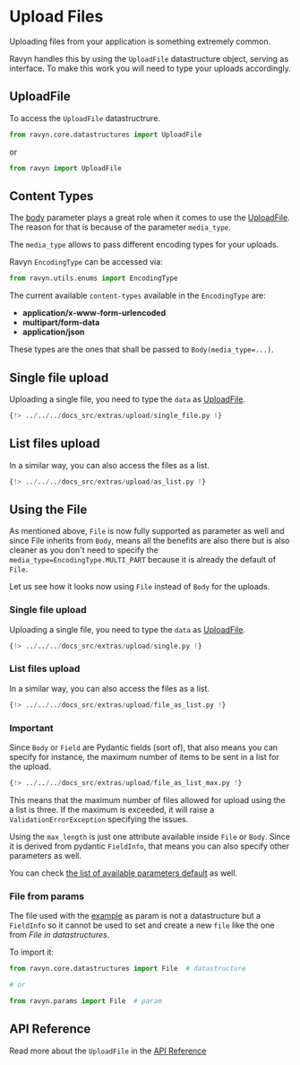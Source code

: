 # Upload Files

Uploading files from your application is something extremely common.

Ravyn handles this by using the `UploadFile` datastructure object, serving as interface. To make
this work you will need to type your uploads accordingly.

## UploadFile

To access the `UploadFile` datastructrure.

```python
from ravyn.core.datastructures import UploadFile
```

or

```python
from ravyn import UploadFile
```

## Content Types

The [body](./body-fields.md) parameter plays a great role when it comes to use the
[UploadFile](#uploadfile). The reason for that is because of the parameter `media_type`.

The `media_type` allows to pass different encoding types for your uploads.

Ravyn `EncodingType` can be accessed via:

```python
from ravyn.utils.enums import EncodingType
```

The current available `content-types` available in the `EncodingType` are:

* **application/x-www-form-urlencoded**
* **multipart/form-data**
* **application/json**

These types are the ones that shall be passed to `Body(media_type=...)`.

## Single file upload

Uploading a single file, you need to type the `data` as [UploadFile](#uploadfile).

```python
{!> ../../../docs_src/extras/upload/single_file.py !}
```

## List files upload

In a similar way, you can also access the files as a list.

```python
{!> ../../../docs_src/extras/upload/as_list.py !}
```

## Using the File

As mentioned above, `File` is now fully supported as parameter as well and since File inherits from
`Body`, means all the benefits are also there but is also cleaner as you don't need to specify
the `media_type=EncodingType.MULTI_PART` because it is already the default of `File`.

Let us see how it looks now using `File` instead of `Body` for the uploads.

### Single file upload

Uploading a single file, you need to type the `data` as [UploadFile](#uploadfile).

```python hl_lines="6"
{!> ../../../docs_src/extras/upload/single.py !}
```

### List files upload

In a similar way, you can also access the files as a list.

```python hl_lines="8"
{!> ../../../docs_src/extras/upload/file_as_list.py !}
```

### Important

Since `Body` or `Field` are Pydantic fields (sort of), that also means you can specify for instance,
the maximum number of items to be sent in a list for the upload.

```python hl_lines="8"
{!> ../../../docs_src/extras/upload/file_as_list_max.py !}
```

This means that the maximum number of files allowed for upload using the a list is three. If the
maximum is exceeded, it will raise a `ValidationErrorException` specifying the issues.

Using the `max_length` is just one attribute available inside `File` or `Body`. Since it is derived
from pydantic `FieldInfo`, that means you can also specify other parameters as well.

You can check [the list of available parameters default](https://docs.pydantic.dev/latest/api/fields/#pydantic.fields.FieldInfo)
as well.

### File from params

The file used with the [example](#single-file-upload-1) as param is not a datastructure but a `FieldInfo` so it cannot
be used to set and create a new `file` like the one from *File in datastructures*.

To import it:

```python
from ravyn.core.datastructures import File  # datastructure

# or

from ravyn.params import File  # param
```

## API Reference

Read more about the `UploadFile` in the [API Reference](../references/uploadfile.md)
